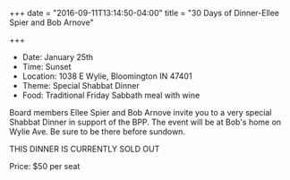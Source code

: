 +++
date = "2016-09-11T13:14:50-04:00"
title = "30 Days of Dinner-Ellee Spier and Bob Arnove"

+++
* Date: January 25th
* Time: Sunset
* Location: 1038 E Wylie, Bloomington IN 47401
* Theme: Special Shabbat Dinner
* Food: Traditional Friday Sabbath meal with wine

Board members Ellee Spier and Bob Arnove invite you to a very special Shabbat Dinner in support of the BPP. The event will be at Bob's home on Wylie Ave. Be sure to be there before sundown.

THIS DINNER IS CURRENTLY SOLD OUT

Price: $50 per seat
